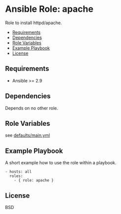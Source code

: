 # Ansible Role: apache

Role to install httpd/apache.


<!-- TOC depthFrom:2 depthTo:6 withLinks:1 updateOnSave:1 orderedList:0 -->

- [Requirements](#requirements)
- [Dependencies](#dependencies)
- [Role Variables](#role-variables)
- [Example Playbook](#example-playbook)
- [License](#license)

<!-- /TOC -->

## Requirements
* Ansible >= 2.9


## Dependencies
Depends on no other role.


## Role Variables

see [defaults/main.yml](defaults/main.yml)


## Example Playbook
A short example how to use the role within a playbook.

```
- hosts: all
  roles:
    - { role: apache }
```

## License
BSD
